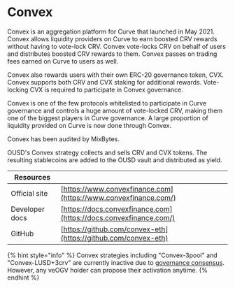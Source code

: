 # Convex

Convex is an aggregation platform for Curve that launched in May 2021. Convex allows liquidity providers on Curve to earn boosted CRV rewards without having to vote-lock CRV. Convex vote-locks CRV on behalf of users and distributes boosted CRV rewards to them. Convex passes on trading fees earned on Curve to users as well.

Convex also rewards users with their own ERC-20 governance token, CVX. Convex supports both CRV and CVX staking for additional rewards. Vote-locking CVX is required to participate in Convex governance.

Convex is one of the few protocols whitelisted to participate in Curve governance and controls a huge amount of vote-locked CRV, making them one of the biggest players in Curve governance. A large proportion of liquidity provided on Curve is now done through Convex.

Convex has been audited by MixBytes.

OUSD's Convex strategy collects and sells CRV and CVX tokens. The resulting stablecoins are added to the OUSD vault and distributed as yield.

| Resources      |                                                                   |
| -------------- | ----------------------------------------------------------------- |
| Official site  | [https://www.convexfinance.com](https://www.convexfinance.com/)   |
| Developer docs | [https://docs.convexfinance.com](https://docs.convexfinance.com/) |
| GitHub         | [https://github.com/convex-eth](https://github.com/convex-eth)    |

{% hint style="info" %}
Convex strategies including "Convex-3pool" and "Convex-LUSD+3crv" are currently inactive due to [governance consensus](https://governance.ousd.com/proposals/30894412376194853647122581916496530536830189795097427662392821757029264128284). However, any veOGV holder can propose their activation anytime.
{% endhint %}
